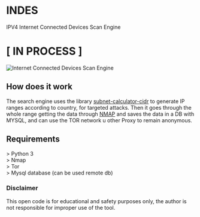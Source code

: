 # INDES
IPV4 Internet Connected Devices Scan Engine

# [ IN PROCESS ]

![Internet Connected Devices Scan Engine](https://i.ibb.co/WBQp8hT/indes.png)

## How does it work
The search engine uses the library [subnet-calculator-cidr](https://github.com/christivn/subnet-calculator-cidr) to generate IP ranges according to country, for targeted attacks. Then it goes through the whole range getting the data through [NMAP](https://github.com/nmap/nmap) and saves the data in a DB with MYSQL, and can use the TOR network u other Proxy to remain anonymous.

## Requirements
<p>> Python 3<br>
> Nmap<br>
> Tor<br>
> Mysql database (can be used remote db)</p>

### Disclaimer
This open code is for educational and safety purposes only, the author is not responsible for improper use of the tool.
